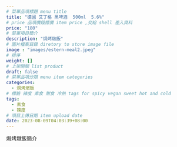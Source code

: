 ```yaml
---
# 菜單品項標題 menu title 
title: "德國 艾丁格 黑啤酒  500ml  5.6%"
# price 品項價錢標價 item price ,交給 shell 差入資料
price: "180" 
# 菜單項目簡介 
description: "焗烤燉飯"
# 圖片檔案目錄 diretory to store image file
image : "images/estern-meal2.jpeg"
# 排序
weight: []
# 上架開關 list product 
draft: false
# 菜單品項分類 menu item categories 
categories:
  - 焗烤燉飯
# 標籤 辣度 素食 甜食 冷熱 tags for spicy vegan sweet hot and cold 
tags:
  - 素食
  - 辣度
# 項目上傳日期 item upload date 
date: 2023-08-09T04:03:39+08:00
---
```


焗烤燉飯簡介
